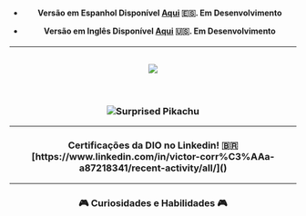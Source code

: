 <h4 align="center">

- Versão em Espanhol Disponível [Aqui](   ) 🇪🇸. **Em Desenvolvimento**

- Versão em Inglês Disponível [Aqui](   ) 🇺🇸. **Em Desenvolvimento**

  </h4>

--------

<h2 
<h3 align="center">
  <img
     src="https://readme-typing-svg.herokuapp.com/?font=Righteous&size=35&center=true&vCenter=true&width=500&height=70&duration=4000&lines=Bem+Vindo!+📖;+Veja+Minhas+Certificações+✨️;"/>
</h2>
 <br/l>
 
 <h3 align="center"> 
   
![Surprised Pikachu](https://gifdb.com/images/high/shook-gif-file-2872kb-ikd1qlf9ri5id07v.gif)

----------

  <h3 align="center"> 
Certificações da DIO no Linkedin! 🇧🇷 
[https://www.linkedin.com/in/victor-corr%C3%AAa-a87218341/recent-activity/all/]()

</h3>










----------

  <h3 align="center"> 
🎮 Curiosidades e
   Habilidades 🎮
</h3>




